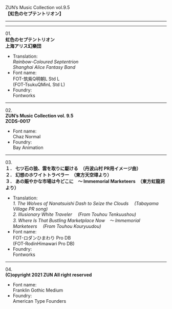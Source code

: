 ZUN’s Music Collection vol.9.5  
**【虹色のセプテントリオン】**

---  
---

01\.  
**虹色のセプテントリオン**  
**上海アリス幻樂団**
  - Translation:  
*Rainbow-Coloured Septentrion*  
*Shanghai Alice Fantasy Band*
  - Font name:  
FOT-筑紫Q明朝L Std L  
(FOT-TsukuQMinL Std L)
  - Foundry:  
Fontworks

---

02\.  
**ZUN’s Music Collection vol. 9.5**  
**ZCDS-0017**
  - Font name:  
Chaz Normal
  - Foundry:  
Bay Animation

---

03\.  
**１． 七ツ石の狼、雲を取りに駆ける　（丹波山村 PR用イメージ曲）**  
**２． 幻想のホワイトトラベラー　（東方天空璋より）**  
**３． あの賑やかな市場は今どこに　～ Immemorial Marketeers　（東方虹龍洞より）**
  - Translation:  
*1\. The Wolves of Nanatsuishi Dash to Seize the Clouds  (Tabayama Village PR song)*  
*2\. Illusionary White Traveler  (From Touhou Tenkuushou)*  
*3\. Where Is That Bustling Marketplace Now　～ Immemorial Marketeers  (From Touhou Kouryuudou)*
  - Font name:  
FOT-ロダンひまわり Pro DB  
(FOT-RodinHimawari Pro DB)
  - Foundry:  
Fontworks

---

04\.  
**(C)opyright 2021 ZUN All right reserved**
  - Font name:  
Franklin Gothic Medium
  - Foundry:  
American Type Founders
